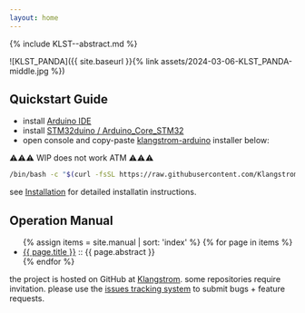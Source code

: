 ```yaml
---
layout: home
---
```


{% include KLST--abstract.md %}

![KLST_PANDA]({{ site.baseurl }}{% link assets/2024-03-06-KLST_PANDA-middle.jpg %})

## Quickstart Guide

- install [Arduino IDE](https://www.arduino.cc/en/software/#ide)
- install [STM32duino / Arduino_Core_STM32](https://github.com/stm32duino/Arduino_Core_STM32?tab=readme-ov-file#getting-started)
- open console and copy-paste [klangstrom-arduino](https://github.com/Klangstrom/klangstrom-arduino) installer below:

⚠️⚠️⚠️ WIP does not work ATM ⚠️⚠️⚠️
```sh
/bin/bash -c "$(curl -fsSL https://raw.githubusercontent.com/Klangstrom/klangstrom-arduino/main/install.sh)"
```

see [Installation](/installation) for detailed installatin instructions.

## Operation Manual

<ul class="post-list">
    {% assign items = site.manual | sort: 'index' %}
    {% for page in items %}
    <li>
        <a href="{{ page.url | relative_url }}">{{ page.title }}</a> :: {{ page.abstract }}
    </li>
    {% endfor %}
</ul>

the project is hosted on GitHub at [Klangstrom](https://github.com/Klangstrom). some repositories require invitation. please use the [issues tracking system](https://github.com/dennisppaul/klangstrom-arduino/issues) to submit bugs + feature requests.

<!-- 
{%- if site.posts.size > 0 -%}
<div class="libdoc-list">
    <h2>Releases</h2>
    <ul class="post-list">
        {%- for post in site.posts -%}
        <li>
            <a class="post-link" href="{{ post.url | relative_url }}">
                    {{ post.title | escape }}
                    {%- assign date_format = site.minima.date_format | default: "%b %-d, %Y" -%}
            </a> 
            ({{ post.date | date: date_format }})
            {%- if site.show_excerpts -%}
                : {{ post.excerpt | strip_newlines | replace: '<p>', ' ' | replace: '</p>', ' ' }}
            {%- endif -%}
        </li>
        {%- endfor -%}
    </ul>
</div>
{%- endif -%}
-->